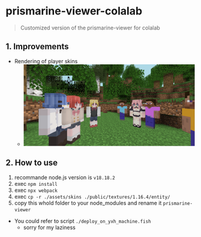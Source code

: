 # prismarine-viewer-colalab

> Customized version of the prismarine-viewer for colalab

## 1. Improvements

* Rendering of player skins
  * ![pic1](./README/pic1.png)

## 2. How to use

1. recommande node.js version is `v18.18.2`
2. exec `npm install`
3. exec `npx webpack`
4. exec `cp -r ./assets/skins ./public/textures/1.16.4/entity/`
5. copy this whold folder to your node_modules and rename it `prismarine-viewer`
* You could refer to script `./deploy_on_yxh_machine.fish`
  * sorry for my laziness
